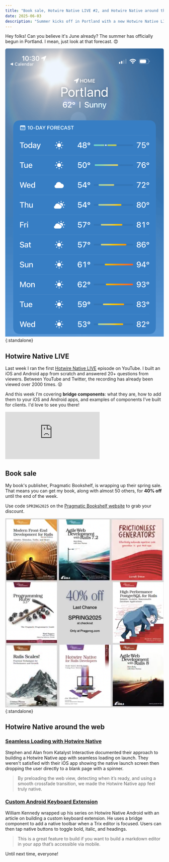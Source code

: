 ```yaml
---
title: "Book sale, Hotwire Native LIVE #2, and Hotwire Native around the web"
date: 2025-06-03
description: "Summer kicks off in Portland with a new Hotwire Native LIVE episode and a book sale!"
---
```


Hey folks! Can you believe it's June already? The summer has officially begun in Portland. I mean, just look at that forecast. 😍

![Weather forecast of Portland, OR for this week showing no rain and perfect sunny weather.](/assets/images/newsletter/portland-weather-forecast.png){:standalone}

## Hotwire Native LIVE

Last week I ran the first [Hotwire Native LIVE](https://youtube.com/live/oi_dU4GlGwc) episode on YouTube. I built an iOS and Android app from scratch and answered 20+ questions from viewers. Between YouTube and Twitter, the recording has already been viewed over 2000 times. 😲

And this week I'm covering **bridge components**: what they are, how to add them to your iOS and Android apps, and examples of components I've built for clients. I'd love to see you there!

<iframe class="w-full aspect-video" src="https://www.youtube-nocookie.com/embed/sG0eEjO6l2o?si=dPfEshbGImbz5nqI" title="YouTube video player" frameborder="0" allow="accelerometer; autoplay; clipboard-write; encrypted-media; gyroscope; picture-in-picture; web-share" referrerpolicy="strict-origin-when-cross-origin" allowfullscreen></iframe>

## Book sale

My book's publisher, Pragmatic Bookshelf, is wrapping up their spring sale. That means you can get my book, along with almost 50 others, for **40% off** until the end of the week.

Use code `SPRING2025` on the [Pragmatic Bookshelf website](https://pragprog.com/titles/jmnative/hotwire-native-for-rails-developers/) to grab your discount.

![Pragprog.com 40% off spring sale](/assets/images/newsletter/prag-prog-spring-sale.png){:standalone}

## Hotwire Native around the web

### [Seamless Loading with Hotwire Native](https://katalyst.com.au/articles/seamless-loading-hotwire-native-ios)

Stephen and Alan from Katalyst Interactive documented their approach to building a Hotwire Native app with seamless loading on launch. They weren't satisfied with their iOS app showing the native launch screen then dropping the user directly to a blank page with a spinner.

> By preloading the web view, detecting when it’s ready, and using a smooth crossfade transition, we made the Hotwire Native app feel truly native.

### [Custom Android Keyboard Extension](https://williamkennedy.ninja/hotwire-native/2025/05/23/up-and-running-with-hotwire-native-android-custom-android-keyboard-extension/)

William Kennedy wrapped up his series on Hotwire Native Android with an article on building a custom keyboard extension. He uses a bridge component to add a native toolbar when a Trix editor is focused. Users can then tap native buttons to toggle bold, italic, and headings.

> This is a great feature to build if you want to build a markdown editor in your app that’s accessible via mobile.

Until next time, everyone!
